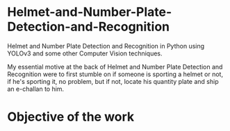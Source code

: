 # Helmet-and-Number-Plate-Detection-and-Recognition

 Helmet and Number Plate Detection and Recognition in Python using YOLOv3 and some other Computer Vision techniques.
 
 My essential motive at the back of Helmet and Number Plate Detection and Recognition were to first stumble on if someone is sporting a helmet or not, if he's sporting it, no problem, but if not, locate his quantity plate and ship an e-challan to him.
 
 # Objective of the work
